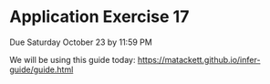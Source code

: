# Application Exercise 17

Due Saturday October 23 by 11:59 PM

We will be using this guide today: https://matackett.github.io/infer-guide/guide.html
